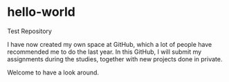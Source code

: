 # hello-world
Test Repository

I have now created my own space at GitHub, which a lot of people have recommended me to do the last year.
In this GitHub, I will submit my assignments during the studies, 
together with new projects done in private.

Welcome to have a look around.
